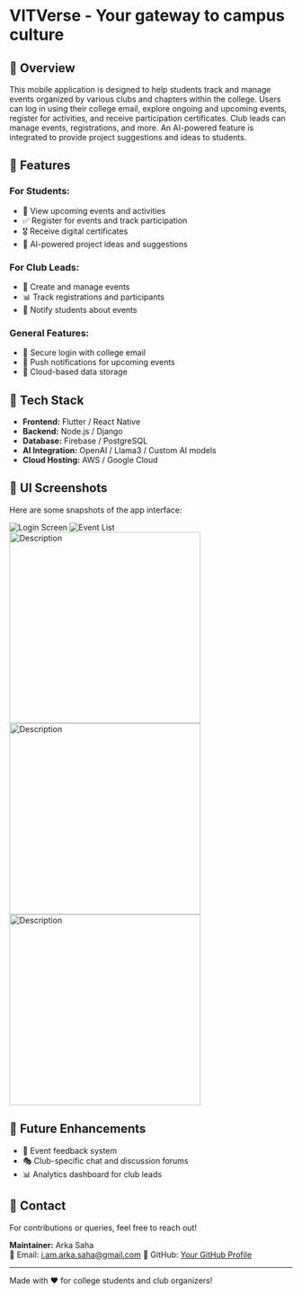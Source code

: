 # VITVerse - Your gateway to campus culture

## 📌 Overview
This mobile application is designed to help students track and manage events organized by various clubs and chapters within the college. Users can log in using their college email, explore ongoing and upcoming events, register for activities, and receive participation certificates. Club leads can manage events, registrations, and more. An AI-powered feature is integrated to provide project suggestions and ideas to students.

## 🎯 Features
### For Students:
- 📅 View upcoming events and activities
- ✅ Register for events and track participation
- 🎖️ Receive digital certificates
- 🤖 AI-powered project ideas and suggestions

### For Club Leads:
- 📝 Create and manage events
- 📊 Track registrations and participants
- 📢 Notify students about events

### General Features:
- 🔐 Secure login with college email
- 🔔 Push notifications for upcoming events
- 📡 Cloud-based data storage

## 🚀 Tech Stack
- **Frontend:** Flutter / React Native
- **Backend:** Node.js / Django
- **Database:** Firebase / PostgreSQL
- **AI Integration:** OpenAI / Llama3 / Custom AI models
- **Cloud Hosting:** AWS / Google Cloud

## 📸 UI Screenshots
Here are some snapshots of the app interface:

![Login Screen](img/login.png)
![Event List](img/user.png)
<img src="img/img1.jpeg" alt="Description" width="340">
<img src="img/img2.jpeg" alt="Description" width="340"> <img src="img/img3.jpg" alt="Description" width="340">


## 📌 Future Enhancements
- 📜 Event feedback system
- 🎭 Club-specific chat and discussion forums
- 📊 Analytics dashboard for club leads

## 📧 Contact
For contributions or queries, feel free to reach out!

**Maintainer:** Arka Saha  
📩 Email: i.am.arka.saha@gmail.com
🔗 GitHub: [Your GitHub Profile](https://github.com/Arka-Saha)

---
Made with ❤️ for college students and club organizers!

